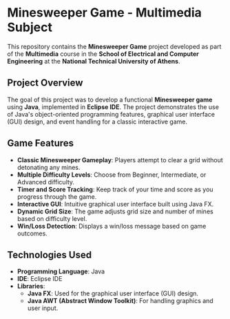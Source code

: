 # Minesweeper Game - Multimedia Subject

This repository contains the **Minesweeper Game** project developed as part of the **Multimedia** course in the **School of Electrical and Computer Engineering** at the **National Technical University of Athens**.

## Project Overview

The goal of this project was to develop a functional **Minesweeper game** using **Java**, implemented in **Eclipse IDE**. The project demonstrates the use of Java's object-oriented programming features, graphical user interface (GUI) design, and event handling for a classic interactive game.

## Game Features

- **Classic Minesweeper Gameplay**: Players attempt to clear a grid without detonating any mines.
- **Multiple Difficulty Levels**: Choose from Beginner, Intermediate, or Advanced difficulty.
- **Timer and Score Tracking**: Keep track of your time and score as you progress through the game.
- **Interactive GUI**: Intuitive graphical user interface built using Java FX.
- **Dynamic Grid Size**: The game adjusts grid size and number of mines based on difficulty level.
- **Win/Loss Detection**: Displays a win/loss message based on game outcomes.

## Technologies Used

- **Programming Language**: Java
- **IDE**: Eclipse IDE
- **Libraries**:
  - **Java FX**: Used for the graphical user interface (GUI) design.
  - **Java AWT (Abstract Window Toolkit)**: For handling graphics and user input.
